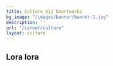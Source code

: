 ```yaml
---
title: Culture bij Smartworkz
bg_image: "/images/banner/banner-1.jpg"
description: ''
url: "/career/culture"
layout: culture
---
```

## Lora lora
